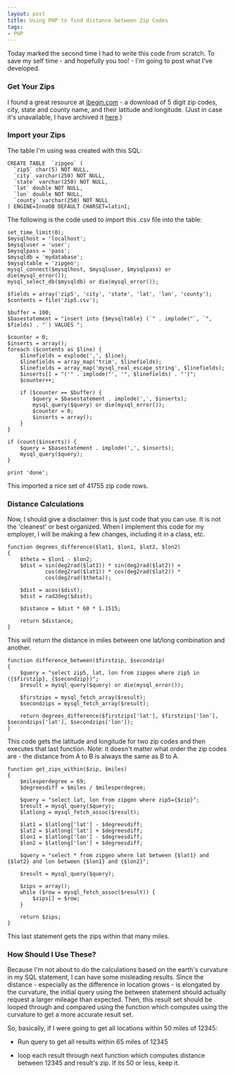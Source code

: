 ```yaml
---
layout: post
title: Using PHP to find distance between Zip Codes
tags:
- PHP
---
```

Today marked the second time I had to write this code from scratch.  To save my self time - and hopefully you too! - I'm going to post what I've developed.

### Get Your Zips

I found a great resource at [ibegin.com](http://geocoder.ibegin.com/downloads.php) - a download of 5 digit zip codes, city, state and county name, and their latitude and longitude.  (Just in case it's unavailable, I have archived it [here](/uploads/2009/zip5.zip).)

### Import your Zips

The table I'm using was created with this SQL:
    
    CREATE TABLE  `zipgeo` (
      `zip5` char(5) NOT NULL,
      `city` varchar(250) NOT NULL,
      `state` varchar(250) NOT NULL,
      `lat` double NOT NULL,
      `lon` double NOT NULL,
      `county` varchar(250) NOT NULL
    ) ENGINE=InnoDB DEFAULT CHARSET=latin1;

The following is the code used to import this .csv file into the table:

```php?start_inline=1
set_time_limit(0);
$mysqlhost = 'localhost';
$mysqluser = 'user';
$mysqlpass = 'pass';
$mysqldb = 'mydatabase';
$mysqltable = 'zipgeo';
mysql_connect($mysqlhost, $mysqluser, $mysqlpass) or die(mysql_error());
mysql_select_db($mysqldb) or die(mysql_error());

$fields = array('zip5', 'city', 'state', 'lat', 'lon', 'county');
$contents = file('zip5.csv');

$buffer = 100;
$basestatement = "insert into {$mysqltable} (`" . implode("`, `", $fields) . "`) VALUES ";

$counter = 0;
$inserts = array();
foreach ($contents as $line) {
    $linefields = explode(',', $line);
    $linefields = array_map('trim', $linefields);
    $linefields = array_map('mysql_real_escape_string', $linefields);
    $inserts[] = "('" . implode("', '", $linefields) . "')";
    $counter++;

    if ($counter == $buffer) {
        $query = $basestatement . implode(',', $inserts);
        mysql_query($query) or die(mysql_error());
        $counter = 0;
        $inserts = array();
    }
}

if (count($inserts)) {
    $query = $basestatement . implode(',', $inserts);
    mysql_query($query);
}

print 'done';
```

This imported a nice set of 41755 zip code rows.

### Distance Calculations

Now, I should give a disclaimer: this is just code that you can use.  It is not the 'cleanest' or best organized.  When I implement this code for my employer, I will be making a few changes, including it in a class, etc.

```php?start_inline=1
function degrees_difference($lat1, $lon1, $lat2, $lon2)
{
    $theta = $lon1 - $lon2;
    $dist = sin(deg2rad($lat1)) * sin(deg2rad($lat2)) +
            cos(deg2rad($lat1)) * cos(deg2rad($lat2)) *
            cos(deg2rad($theta));

    $dist = acos($dist);
    $dist = rad2deg($dist);

    $distance = $dist * 60 * 1.1515;

    return $distance;
}
```

This will return the distance in miles between one lat/long combination and another.

```php?start_inline=1
function difference_between($firstzip, $secondzip)
{
    $query = "select zip5, lat, lon from zipgeo where zip5 in ({$firstzip}, {$secondzip})";
    $result = mysql_query($query) or die(mysql_error());

    $firstzips = mysql_fetch_array($result);
    $secondzips = mysql_fetch_array($result);

    return degrees_difference($firstzips['lat'], $firstzips['lon'], $secondzips['lat'], $secondzips['lon']);
}
```

This code gets the latitude and longitude for two zip codes and then executes that last function.  Note: it doesn't matter what order the zip codes are - the distance from A to B is always the same as B to A.

```php?start_inline=1
function get_zips_within($zip, $miles)
{
    $milesperdegree = 69;
    $degreesdiff = $miles / $milesperdegree;

    $query = "select lat, lon from zipgeo where zip5={$zip}";
    $result = mysql_query($query);
    $latlong = mysql_fetch_assoc($result);

    $lat1 = $latlong['lat'] - $degreesdiff;
    $lat2 = $latlong['lat'] + $degreesdiff;
    $lon1 = $latlong['lon'] - $degreesdiff;
    $lon2 = $latlong['lon'] + $degreesdiff;

    $query = "select * from zipgeo where lat between {$lat1} and {$lat2} and lon between {$lon1} and {$lon2}";

    $result = mysql_query($query);

    $zips = array();
    while ($row = mysql_fetch_assoc($result)) {
        $zips[] = $row;
    }

    return $zips;
}
```

This last statement gets the zips within that many miles.

### How Should I Use These?

Because I'm not about to do the calculations based on the earth's curvature in my SQL statement, I can have some misleading results.  Since the distance - especially as the difference in location grows - is elongated by the curvature, the initial query using the between statement should actually request a larger mileage than expected.  Then, this result set should be looped through and compared using the function which computes using the curvature to get a more accurate result set.

So, basically, if I were going to get all locations within 50 miles of 12345:

  * Run query to get all results within 65 miles of 12345

  * loop each result through next function which computes distance between 12345 and result's zip.  If its 50 or less, keep it.
  